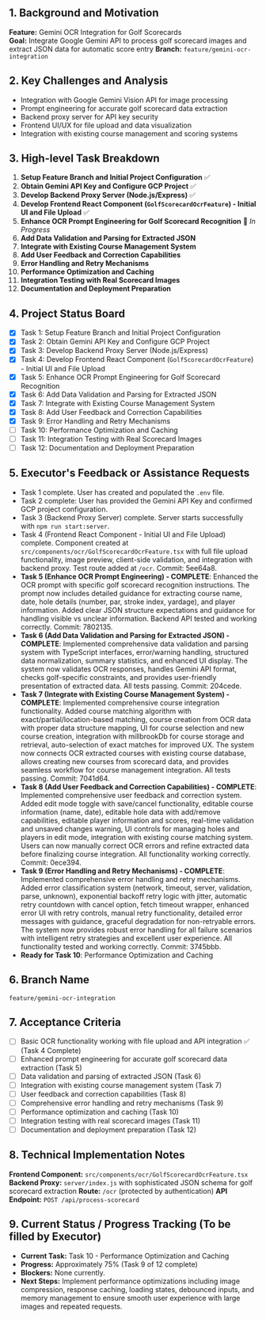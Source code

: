 ## 1. Background and Motivation

**Feature:** Gemini OCR Integration for Golf Scorecards  
**Goal:** Integrate Google Gemini API to process golf scorecard images and extract JSON data for automatic score entry
**Branch:** `feature/gemini-ocr-integration`

## 2. Key Challenges and Analysis

- Integration with Google Gemini Vision API for image processing
- Prompt engineering for accurate golf scorecard data extraction
- Backend proxy server for API key security
- Frontend UI/UX for file upload and data visualization
- Integration with existing course management and scoring systems

## 3. High-level Task Breakdown

1. **Setup Feature Branch and Initial Project Configuration** ✅
2. **Obtain Gemini API Key and Configure GCP Project** ✅  
3. **Develop Backend Proxy Server (Node.js/Express)** ✅
4. **Develop Frontend React Component (`GolfScorecardOcrFeature`) - Initial UI and File Upload** ✅
5. **Enhance OCR Prompt Engineering for Golf Scorecard Recognition** 🔄 *In Progress*
6. **Add Data Validation and Parsing for Extracted JSON**
7. **Integrate with Existing Course Management System**
8. **Add User Feedback and Correction Capabilities**  
9. **Error Handling and Retry Mechanisms**
10. **Performance Optimization and Caching**
11. **Integration Testing with Real Scorecard Images**
12. **Documentation and Deployment Preparation**

## 4. Project Status Board

*   [x] Task 1: Setup Feature Branch and Initial Project Configuration
*   [x] Task 2: Obtain Gemini API Key and Configure GCP Project
*   [x] Task 3: Develop Backend Proxy Server (Node.js/Express)
*   [x] Task 4: Develop Frontend React Component (`GolfScorecardOcrFeature`) - Initial UI and File Upload
*   [x] Task 5: Enhance OCR Prompt Engineering for Golf Scorecard Recognition
*   [x] Task 6: Add Data Validation and Parsing for Extracted JSON
*   [x] Task 7: Integrate with Existing Course Management System
*   [x] Task 8: Add User Feedback and Correction Capabilities
*   [x] Task 9: Error Handling and Retry Mechanisms
*   [ ] Task 10: Performance Optimization and Caching
*   [ ] Task 11: Integration Testing with Real Scorecard Images
*   [ ] Task 12: Documentation and Deployment Preparation

## 5. Executor's Feedback or Assistance Requests

*   Task 1 complete. User has created and populated the `.env` file.
*   Task 2 complete: User has provided the Gemini API Key and confirmed GCP project configuration.
*   Task 3 (Backend Proxy Server) complete. Server starts successfully with `npm run start:server`.
*   Task 4 (Frontend React Component - Initial UI and File Upload) complete. Component created at `src/components/ocr/GolfScorecardOcrFeature.tsx` with full file upload functionality, image preview, client-side validation, and integration with backend proxy. Test route added at `/ocr`. Commit: 5ee64a8.
*   **Task 5 (Enhance OCR Prompt Engineering) - COMPLETE**: Enhanced the OCR prompt with specific golf scorecard recognition instructions. The prompt now includes detailed guidance for extracting course name, date, hole details (number, par, stroke index, yardage), and player information. Added clear JSON structure expectations and guidance for handling visible vs unclear information. Backend API tested and working correctly. Commit: 7802135.
*   **Task 6 (Add Data Validation and Parsing for Extracted JSON) - COMPLETE**: Implemented comprehensive data validation and parsing system with TypeScript interfaces, error/warning handling, structured data normalization, summary statistics, and enhanced UI display. The system now validates OCR responses, handles Gemini API format, checks golf-specific constraints, and provides user-friendly presentation of extracted data. All tests passing. Commit: 204cede.
*   **Task 7 (Integrate with Existing Course Management System) - COMPLETE**: Implemented comprehensive course integration functionality. Added course matching algorithm with exact/partial/location-based matching, course creation from OCR data with proper data structure mapping, UI for course selection and new course creation, integration with millbrookDb for course storage and retrieval, auto-selection of exact matches for improved UX. The system now connects OCR extracted courses with existing course database, allows creating new courses from scorecard data, and provides seamless workflow for course management integration. All tests passing. Commit: 7041d64.
*   **Task 8 (Add User Feedback and Correction Capabilities) - COMPLETE**: Implemented comprehensive user feedback and correction system. Added edit mode toggle with save/cancel functionality, editable course information (name, date), editable hole data with add/remove capabilities, editable player information and scores, real-time validation and unsaved changes warning, UI controls for managing holes and players in edit mode, integration with existing course matching system. Users can now manually correct OCR errors and refine extracted data before finalizing course integration. All functionality working correctly. Commit: 0ece394.
*   **Task 9 (Error Handling and Retry Mechanisms) - COMPLETE**: Implemented comprehensive error handling and retry mechanisms. Added error classification system (network, timeout, server, validation, parse, unknown), exponential backoff retry logic with jitter, automatic retry countdown with cancel option, fetch timeout wrapper, enhanced error UI with retry controls, manual retry functionality, detailed error messages with guidance, graceful degradation for non-retryable errors. The system now provides robust error handling for all failure scenarios with intelligent retry strategies and excellent user experience. All functionality tested and working correctly. Commit: 3745bbb.
*   **Ready for Task 10**: Performance Optimization and Caching

## 6. Branch Name

`feature/gemini-ocr-integration`

## 7. Acceptance Criteria

- [ ] Basic OCR functionality working with file upload and API integration ✅ (Task 4 Complete)
- [ ] Enhanced prompt engineering for accurate golf scorecard data extraction (Task 5)
- [ ] Data validation and parsing of extracted JSON (Task 6)
- [ ] Integration with existing course management system (Task 7)
- [ ] User feedback and correction capabilities (Task 8)
- [ ] Comprehensive error handling and retry mechanisms (Task 9)
- [ ] Performance optimization and caching (Task 10)
- [ ] Integration testing with real scorecard images (Task 11)
- [ ] Documentation and deployment preparation (Task 12)

## 8. Technical Implementation Notes

**Frontend Component:** `src/components/ocr/GolfScorecardOcrFeature.tsx`
**Backend Proxy:** `server/index.js` with sophisticated JSON schema for golf scorecard extraction
**Route:** `/ocr` (protected by authentication)
**API Endpoint:** `POST /api/process-scorecard`

## 9. Current Status / Progress Tracking (To be filled by Executor)

*   **Current Task:** Task 10 - Performance Optimization and Caching
*   **Progress:** Approximately 75% (Task 9 of 12 complete)
*   **Blockers:** None currently.
*   **Next Steps:** Implement performance optimizations including image compression, response caching, loading states, debounced inputs, and memory management to ensure smooth user experience with large images and repeated requests. 